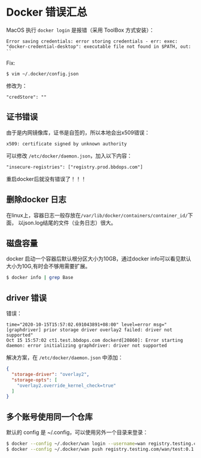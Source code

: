 # Docker 错误汇总

MacOS 执行 `docker login` 是报错（采用 ToolBox 方式安装）：

```
Error saving credentials: error storing credentials - err: exec: "docker-credential-desktop": executable file not found in $PATH, out: ``
```

Fix:

```
$ vim ~/.docker/config.json
```

修改为：

```
"credStore": ""
```



## 证书错误

由于是内网镜像库，证书是自签的，所以本地会出x509错误：

```
x509: certificate signed by unknown authority
```

可以修改 `/etc/docker/daemon.json`，加入以下内容：

```
"insecure-registries": ["registry.prod.bbdops.com"]
```

重启docker后就没有错误了！！！



## 删除docker 日志

在linux上，容器日志一般存放在`/var/lib/docker/containers/container_id/`下面， 以json.log结尾的文件（业务日志）很大。





## 磁盘容量

docker 启动一个容器后默认根分区大小为10GB，通过docker info可以看见默认大小为10G,有时会不够用需要扩展。

```bash
$ docker info | grep Base
```



## driver 错误

错误：

```
time="2020-10-15T15:57:02.691043891+08:00" level=error msg="[graphdriver] prior storage driver overlay2 failed: driver not supported"
Oct 15 15:57:02 ct1.test.bbdops.com dockerd[20860]: Error starting daemon: error initializing graphdriver: driver not supported
```

解决方案，在 `/etc/docker/daemon.json` 中添加：

```json
{
  "storage-driver": "overlay2",
  "storage-opts": [
    "overlay2.override_kernel_check=true"
  ]
}
```



## 多个账号使用同一个仓库

默认的 config 是 ~/.config，可以使用另外一个目录来登录：

```bash
$ docker --config ~/.docker/wan login --username=wan registry.testing.com
$ docker --config ~/.docker/wan push registry.testing.com/wan/test:0.1
```

